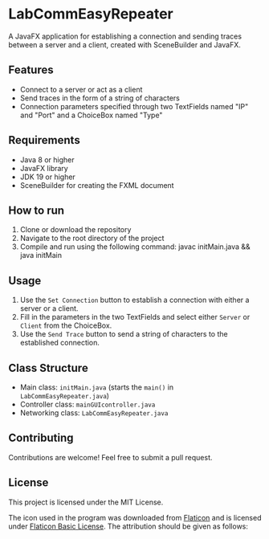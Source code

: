 # LabCommEasyRepeater

A JavaFX application for establishing a connection and sending traces between a server and a client, created with SceneBuilder and JavaFX.

## Features
- Connect to a server or act as a client
- Send traces in the form of a string of characters
- Connection parameters specified through two TextFields named "IP" and "Port" and a ChoiceBox named "Type"

## Requirements
- Java 8 or higher
- JavaFX library
- JDK 19 or higher
- SceneBuilder for creating the FXML document

## How to run
1. Clone or download the repository
2. Navigate to the root directory of the project
3. Compile and run using the following command:
javac initMain.java && java initMain


## Usage
1. Use the `Set Connection` button to establish a connection with either a server or a client.
2. Fill in the parameters in the two TextFields and select either `Server` or `Client` from the ChoiceBox.
3. Use the `Send Trace` button to send a string of characters to the established connection.

## Class Structure
- Main class: `initMain.java` (starts the `main()` in `LabCommEasyRepeater.java`)
- Controller class: `mainGUIcontroller.java`
- Networking class: `LabCommEasyRepeater.java`

## Contributing
Contributions are welcome! Feel free to submit a pull request.

## License
This project is licensed under the MIT License. 

The icon used in the program was downloaded from [Flaticon](https://www.flaticon.com) and is licensed under [Flaticon Basic License](https://file000.flaticon.com/downloads/license/license.pdf). The attribution should be given as follows:

